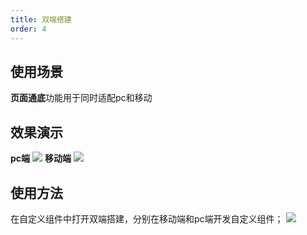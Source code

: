 ```yaml
---
title: 双端搭建
order: 4
---
```



## 使用场景

**页面通底**功能用于同时适配pc和移动

## 效果演示
**pc端**
![](https://img.alicdn.com/imgextra/i2/O1CN01uVMlfX1CAMbbuKBgu_!!6000000000040-2-tps-2256-1528.png_.webp)
**移动端**
![](https://img.alicdn.com/imgextra/i2/O1CN01i2fgdL1vAxpcHTOOt_!!6000000006133-2-tps-2260-1544.png_.webp)

## 使用方法
在自定义组件中打开双端搭建，分别在移动端和pc端开发自定义组件；
![](https://img.alicdn.com/imgextra/i4/O1CN01XjBfe81lD7Xev6hmQ_!!6000000004784-2-tps-746-634.png_.webp)

